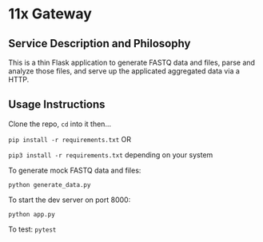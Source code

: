 # 11x Gateway

## Service Description and Philosophy
This is a thin Flask application to generate FASTQ data and files, parse and analyze those files, and serve up the applicated aggregated data via a HTTP.

## Usage Instructions
Clone the repo, `cd` into it then...

`pip install -r requirements.txt` OR

`pip3 install -r requirements.txt` depending on your system

To generate mock FASTQ data and files:

`python generate_data.py`

To start the dev server on port 8000:

`python app.py`

To test:
`pytest`